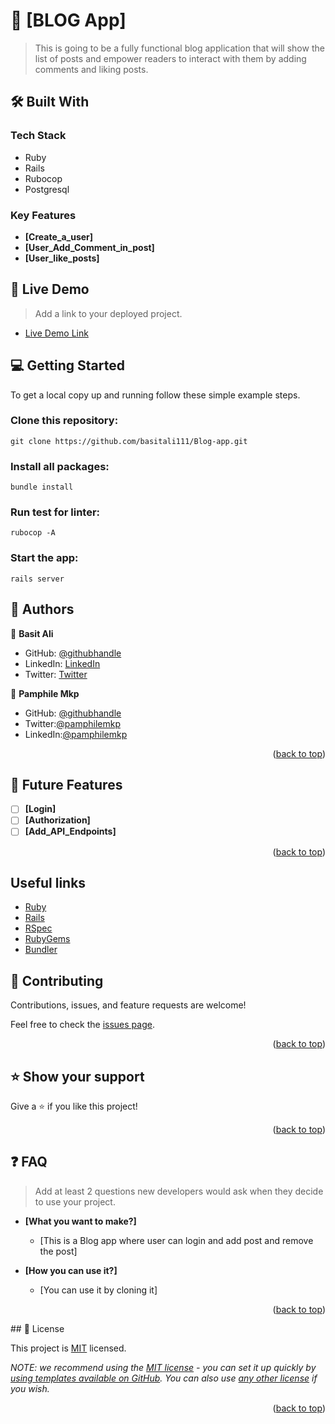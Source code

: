 
# 📖 [BLOG App] <a name="about-project"></a>

> This is going to be a fully functional blog application that will show the list of posts and empower readers to interact with them by adding comments and liking posts.


## 🛠 Built With <a name="built-with"></a>

### Tech Stack <a name="tech-stack"></a>

- Ruby
- Rails
- Rubocop
- Postgresql

### Key Features <a name="key-features"></a>

- **[Create_a_user]**
- **[User_Add_Comment_in_post]**
- **[User_like_posts]**

## 🚀 Live Demo <a name="live-demo"></a>

> Add a link to your deployed project.

- [Live Demo Link](https://yourdeployedapplicationlink.com)

## 💻 Getting Started <a name="getting-started"></a>

To get a local copy up and running follow these simple example steps.

### Clone this repository:

```
git clone https://github.com/basitali111/Blog-app.git

```
### Install all packages:

```
bundle install
```

### Run test for linter:

```
rubocop -A
```

### Start the app:

```
rails server
```

## 👥 Authors <a name="authors"></a>

👤 **Basit Ali**

- GitHub: [@githubhandle](https://github.com/basitali111)
- LinkedIn: [LinkedIn](https://www.linkedin.com/in/basit-ali-jobs/)
- Twitter: [Twitter](https://twitter.com/BasitAl35031734)

👤 **Pamphile Mkp**

- GitHub: [@githubhandle](https://github.com/pamphilemkp)
- Twitter:[@pamphilemkp](https://Twitter.com/PamphileMusonda)
- LinkedIn:[@pamphilemkp](https://www.linkedin.com/in/pamphile-musonda)

<p align="right">(<a href="#readme-top">back to top</a>)</p>

## 🔭 Future Features <a name="future-features"></a>

> 

- [ ] **[Login]**
- [ ] **[Authorization]**
- [ ] **[Add_API_Endpoints]**

<p align="right">(<a href="#readme-top">back to top</a>)</p>


## Useful links

- [Ruby](https://ruby-doc.org/)
- [Rails](https://guides.rubyonrails.org/)
- [RSpec](https://rspec.info/)
- [RubyGems](https://rubygems.org/)
- [Bundler](https://bundler.io/)

## 🤝 Contributing <a name="contributing"></a>

Contributions, issues, and feature requests are welcome!

Feel free to check the [issues page](../../issues/).

<p align="right">(<a href="#readme-top">back to top</a>)</p>

## ⭐️ Show your support <a name="support"></a>

Give a ⭐️ if you like this project!

<p align="right">(<a href="#readme-top">back to top</a>)</p>

## ❓ FAQ <a name="faq"></a>

> Add at least 2 questions new developers would ask when they decide to use your project.

- **[What you want to make?]**

  - [This is a Blog app where user can login and add post and remove the post]

- **[How you can use it?]**

  - [You can use it by cloning it]

<p align="right">(<a href="#readme-top">back to top</a>)</p>
## 📝 License <a name="license"></a>

This project is [MIT](./LICENSE) licensed.

_NOTE: we recommend using the [MIT license](https://choosealicense.com/licenses/mit/) - you can set it up quickly by [using templates available on GitHub](https://docs.github.com/en/communities/setting-up-your-project-for-healthy-contributions/adding-a-license-to-a-repository). You can also use [any other license](https://choosealicense.com/licenses/) if you wish._

<p align="right">(<a href="#readme-top">back to top</a>)</p>



